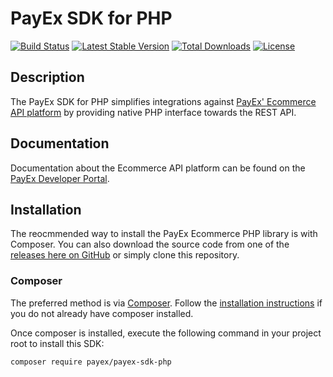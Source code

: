 # PayEx SDK for PHP

[![Build Status][travis-badge]][travis]
[![Latest Stable Version][version-badge]][packagist]
[![Total Downloads][downloads-badge]][packagist]
[![License][license-badge]][packagist]


## Description

The PayEx SDK for PHP simplifies integrations against
[PayEx' Ecommerce API platform][ecom] by providing native PHP interface towards
the REST API.

## Documentation

Documentation about the Ecommerce API platform can be found on the
[PayEx Developer Portal][ecom].

## Installation

The reocmmended way to install the PayEx Ecommerce PHP library is with
Composer. You can also download the source code from one of the
[releases here on GitHub][releases] or simply clone this repository.

### Composer

The preferred method is via [Composer][composer]. Follow the
[installation instructions][composer-intro] if you do not already have
composer installed.

Once composer is installed, execute the following command in your project root
to install this SDK:

```sh
composer require payex/payex-sdk-php
```

  [travis]:         https://travis-ci.org/PayEx/payex-sdk-php
  [travis-badge]:   https://travis-ci.org/PayEx/payex-sdk-php.svg?branch=master
  [ecom]:           https://developer.payex.com/xwiki/wiki/developer/view/Main/ecommerce/
  [releases]:       https://github.com/PayEx/payex-sdk-php/releases
  [composer]:       https://getcomposer.org
  [composer-intro]: https://getcomposer.org/doc/00-intro.md
  [version-badge]:      https://poser.pugx.org/payex/payex-sdk-php/version
  [downloads-badge]:    https://poser.pugx.org/payex/payex-sdk-php/downloads
  [license-badge]:      https://poser.pugx.org/payex/payex-sdk-php/license
  [packagist]:          https://packagist.org/packages/payex/payex-sdk-php
